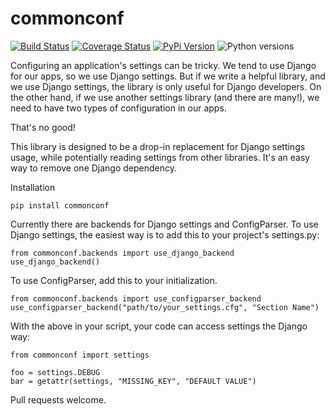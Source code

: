 # commonconf

[![Build Status](https://github.com/uw-it-aca/commonconf/workflows/tests/badge.svg?branch=main)](https://github.com/uw-it-aca/commonconf/actions)
[![Coverage Status](https://coveralls.io/repos/github/uw-it-aca/commonconf/badge.svg?branch=main)](https://coveralls.io/github/uw-it-aca/commonconf?branch=main)
[![PyPi Version](https://img.shields.io/pypi/v/commonconf.svg)](https://pypi.python.org/pypi/commonconf)
![Python versions](https://img.shields.io/badge/python-3.10-blue.svg)

Configuring an application's settings can be tricky.  We tend to use Django for our apps, so we use Django settings.  But if we write a helpful library, and we use Django settings, the library is only useful for Django developers.  On the other hand, if we use another settings library (and there are many!), we need to have two types of configuration in our apps.

That's no good!

This library is designed to be a drop-in replacement for Django settings usage, while potentially reading settings from other libraries.  It's an easy way to remove one Django dependency.

Installation

    pip install commonconf

Currently there are backends for Django settings and ConfigParser.  To use Django settings, the easiest way is to add this to your project's settings.py:

    from commonconf.backends import use_django_backend
    use_django_backend()

To use ConfigParser, add this to your initialization.

    from commonconf.backends import use_configparser_backend
    use_configparser_backend("path/to/your_settings.cfg", "Section Name")

With the above in your script, your code can access settings the Django way:

    from commonconf import settings

    foo = settings.DEBUG
    bar = getattr(settings, "MISSING_KEY", "DEFAULT VALUE")

Pull requests welcome.
